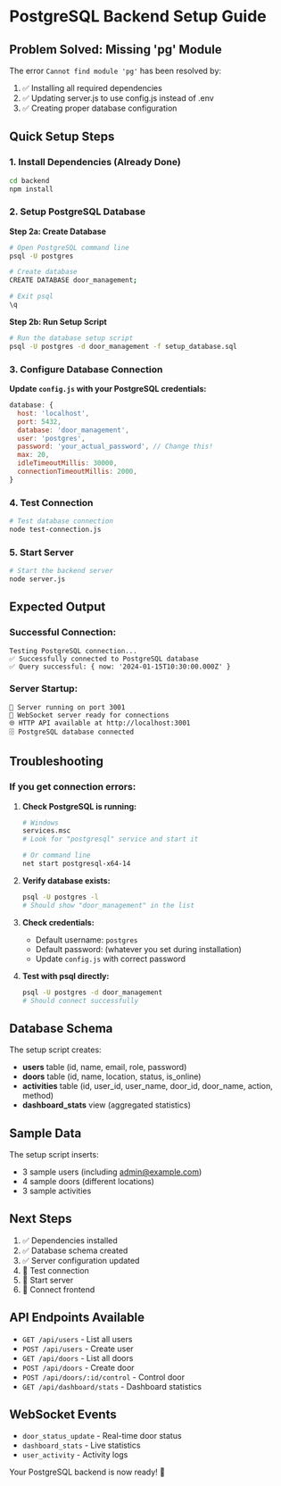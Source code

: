 # PostgreSQL Backend Setup Guide

## Problem Solved: Missing 'pg' Module

The error `Cannot find module 'pg'` has been resolved by:
1. ✅ Installing all required dependencies
2. ✅ Updating server.js to use config.js instead of .env
3. ✅ Creating proper database configuration

## Quick Setup Steps

### 1. Install Dependencies (Already Done)
```bash
cd backend
npm install
```

### 2. Setup PostgreSQL Database

**Step 2a: Create Database**
```bash
# Open PostgreSQL command line
psql -U postgres

# Create database
CREATE DATABASE door_management;

# Exit psql
\q
```

**Step 2b: Run Setup Script**
```bash
# Run the database setup script
psql -U postgres -d door_management -f setup_database.sql
```

### 3. Configure Database Connection

**Update `config.js` with your PostgreSQL credentials:**
```javascript
database: {
  host: 'localhost',
  port: 5432,
  database: 'door_management',
  user: 'postgres',
  password: 'your_actual_password', // Change this!
  max: 20,
  idleTimeoutMillis: 30000,
  connectionTimeoutMillis: 2000,
}
```

### 4. Test Connection
```bash
# Test database connection
node test-connection.js
```

### 5. Start Server
```bash
# Start the backend server
node server.js
```

## Expected Output

### Successful Connection:
```
Testing PostgreSQL connection...
✅ Successfully connected to PostgreSQL database
✅ Query successful: { now: '2024-01-15T10:30:00.000Z' }
```

### Server Startup:
```
🚀 Server running on port 3001
📡 WebSocket server ready for connections
🌐 HTTP API available at http://localhost:3001
🗄️ PostgreSQL database connected
```

## Troubleshooting

### If you get connection errors:

1. **Check PostgreSQL is running:**
   ```bash
   # Windows
   services.msc
   # Look for "postgresql" service and start it
   
   # Or command line
   net start postgresql-x64-14
   ```

2. **Verify database exists:**
   ```bash
   psql -U postgres -l
   # Should show "door_management" in the list
   ```

3. **Check credentials:**
   - Default username: `postgres`
   - Default password: (whatever you set during installation)
   - Update `config.js` with correct password

4. **Test with psql directly:**
   ```bash
   psql -U postgres -d door_management
   # Should connect successfully
   ```

## Database Schema

The setup script creates:
- **users** table (id, name, email, role, password)
- **doors** table (id, name, location, status, is_online)
- **activities** table (id, user_id, user_name, door_id, door_name, action, method)
- **dashboard_stats** view (aggregated statistics)

## Sample Data

The setup script inserts:
- 3 sample users (including admin@example.com)
- 4 sample doors (different locations)
- 3 sample activities

## Next Steps

1. ✅ Dependencies installed
2. ✅ Database schema created
3. ✅ Server configuration updated
4. 🔄 Test connection
5. 🔄 Start server
6. 🔄 Connect frontend

## API Endpoints Available

- `GET /api/users` - List all users
- `POST /api/users` - Create user
- `GET /api/doors` - List all doors
- `POST /api/doors` - Create door
- `POST /api/doors/:id/control` - Control door
- `GET /api/dashboard/stats` - Dashboard statistics

## WebSocket Events

- `door_status_update` - Real-time door status
- `dashboard_stats` - Live statistics
- `user_activity` - Activity logs

Your PostgreSQL backend is now ready! 🎉
